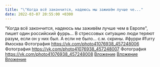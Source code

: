 ```yaml
---
title: "\"Когда всё закончится, надеюсь мы заживём лучше че..."
date: 2022-03-07 20:55:00 +0300
---
```


"Когда всё закончится, надеюсь мы заживём лучше чем в Европе", пишет один российский фуррь... В стрессовых ситуацию люди теряют разум, если он у них был. А если не было... с.м. скрины.
#фурри #furry #москва
Фотография
<a class="vk-attach" href="https://vk.com/photo41076938_457248006">https://vk.com/photo41076938_457248006</a>
Фотография
<a class="vk-attach" href="https://vk.com/photo41076938_457248007">https://vk.com/photo41076938_457248007</a>
Фотография
<a class="vk-attach" href="https://vk.com/photo41076938_457248008">https://vk.com/photo41076938_457248008</a>
<a class="vk-attach" href="https://vk.com/photo41076938_457248006">Вложение</a>
<a class="vk-attach" href="https://vk.com/photo41076938_457248007">Вложение</a>
<a class="vk-attach" href="https://vk.com/photo41076938_457248008">Вложение</a>
